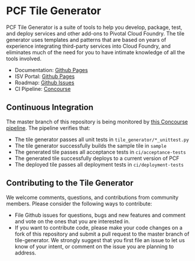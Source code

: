 # PCF Tile Generator

PCF Tile Generator is a suite of tools to help you develop, package, test,
and deploy services and other add-ons to Pivotal Cloud Foundry. The tile generator
uses templates and patterns that are based on years of experience integrating
third-party services into Cloud Foundry, and eliminates much of the need for
you to have intimate knowledge of all the tools involved.

- Documentation: [Github Pages](http://cf-platform-eng.github.io/isv-portal/tile-generator)
- ISV Portal: [Github Pages](http://cf-platform-eng.github.io/isv-portal)
- Roadmap: [Github Issues](https://github.com/cf-platform-eng/tile-generator/issues)
- CI Pipeline: [Concourse](https://concourse.run-03.haas-71.pez.pivotal.io/teams/main/pipelines/tile-generator)

## Continuous Integration

The master branch of this repository is being monitored by
[this Concourse pipeline](https://concourse.run-03.haas-71.pez.pivotal.io/teams/main/pipelines/tile-generator).
The pipeline verifies that:

- The tile generator passes all unit tests in `tile_generator/*_unittest.py`
- The tile generator successfully builds the sample tile in `sample`
- The generated tile passes all acceptance tests in `ci/acceptance-tests`
- The generated tile successfully deploys to a current version of PCF
- The deployed tile passes all deployment tests in `ci/deployment-tests`

## Contributing to the Tile Generator

We welcome comments, questions, and contributions from community members. Please consider
the following ways to contribute:

- File Github issues for questions, bugs and new features and comment and vote on the ones that you are interested in.
- If you want to contribute code, please make your code changes on a fork of this repository and submit a
pull request to the master branch of tile-generator. We strongly suggest that you first file an issue to
let us know of your intent, or comment on the issue you are planning to address.
